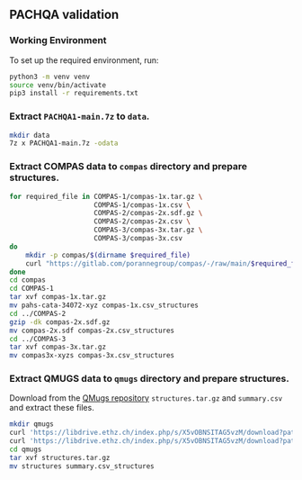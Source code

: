 ## PACHQA validation

### Working Environment

To set up the required environment, run:
```bash
python3 -m venv venv
source venv/bin/activate
pip3 install -r requirements.txt
```

### Extract `PACHQA1-main.7z` to `data`.

```bash
mkdir data
7z x PACHQA1-main.7z -odata
```

### Extract COMPAS data to `compas` directory and prepare structures.

```bash
for required_file in COMPAS-1/compas-1x.tar.gz \
                     COMPAS-1/compas-1x.csv \
                     COMPAS-2/compas-2x.sdf.gz \
                     COMPAS-2/compas-2x.csv \
                     COMPAS-3/compas-3x.tar.gz \
                     COMPAS-3/compas-3x.csv
do 
    mkdir -p compas/$(dirname $required_file)
    curl "https://gitlab.com/porannegroup/compas/-/raw/main/$required_file" --output compas/$required_file
done
cd compas
cd COMPAS-1
tar xvf compas-1x.tar.gz
mv pahs-cata-34072-xyz compas-1x.csv_structures
cd ../COMPAS-2
gzip -dk compas-2x.sdf.gz
mv compas-2x.sdf compas-2x.csv_structures
cd ../COMPAS-3
tar xvf compas-3x.tar.gz
mv compas3x-xyzs compas-3x.csv_structures
```

### Extract QMUGS data to `qmugs` directory and prepare structures.

Download from the [QMugs repository](https://libdrive.ethz.ch/index.php/s/X5vOBNSITAG5vzM) `structures.tar.gz` and `summary.csv` and extract these files.

```bash
mkdir qmugs
curl 'https://libdrive.ethz.ch/index.php/s/X5vOBNSITAG5vzM/download?path=%2F&files=summary.csv' --output qmugs/summary.csv
curl 'https://libdrive.ethz.ch/index.php/s/X5vOBNSITAG5vzM/download?path=%2F&files=structures.tar.gz' --output qmugs/structures.tar.gz
cd qmugs
tar xvf structures.tar.gz
mv structures summary.csv_structures
```
